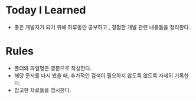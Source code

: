 # Today I Learned
- 좋은 개발자가 되기 위해 하루동안 공부하고 , 경험한 개발 관련 내용들을 정리한다.

# Rules
- 폴더와 파일명은 영문으로 작성한다.
- 해당 문서를 다시 봤을 때, 추가적인 검색이 필요하지 않도록 않도록 자세히 기록한다.
- 참고한 자료들을 명시한다.
